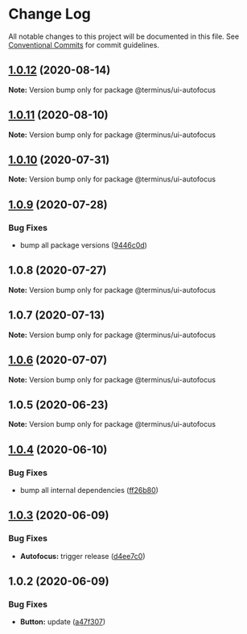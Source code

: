 # Change Log

All notable changes to this project will be documented in this file.
See [Conventional Commits](https://conventionalcommits.org) for commit guidelines.

## [1.0.12](https://github.com/GetTerminus/terminus-oss/compare/@terminus/ui-autofocus@1.0.11...@terminus/ui-autofocus@1.0.12) (2020-08-14)

**Note:** Version bump only for package @terminus/ui-autofocus





## [1.0.11](https://github.com/GetTerminus/terminus-oss/compare/@terminus/ui-autofocus@1.0.10...@terminus/ui-autofocus@1.0.11) (2020-08-10)

**Note:** Version bump only for package @terminus/ui-autofocus

## [1.0.10](https://github.com/GetTerminus/terminus-oss/compare/@terminus/ui-autofocus@1.0.9...@terminus/ui-autofocus@1.0.10) (2020-07-31)

**Note:** Version bump only for package @terminus/ui-autofocus

## [1.0.9](https://github.com/GetTerminus/terminus-oss/compare/@terminus/ui-autofocus@1.0.8...@terminus/ui-autofocus@1.0.9) (2020-07-28)

### Bug Fixes

* bump all package versions ([9446c0d](https://github.com/GetTerminus/terminus-oss/commit/9446c0d5cde3bd693cfba7cabbfd2db443a47b00))

## 1.0.8 (2020-07-27)

**Note:** Version bump only for package @terminus/ui-autofocus

## 1.0.7 (2020-07-13)

**Note:** Version bump only for package @terminus/ui-autofocus

## [1.0.6](https://github.com/GetTerminus/terminus-oss/compare/@terminus/ui-autofocus@1.0.5...@terminus/ui-autofocus@1.0.6) (2020-07-07)

**Note:** Version bump only for package @terminus/ui-autofocus

## 1.0.5 (2020-06-23)

**Note:** Version bump only for package @terminus/ui-autofocus

## [1.0.4](https://github.com/GetTerminus/terminus-oss/compare/@terminus/ui-autofocus@1.0.3...@terminus/ui-autofocus@1.0.4) (2020-06-10)

### Bug Fixes

* bump all internal dependencies ([ff26b80](https://github.com/GetTerminus/terminus-oss/commit/ff26b806bb599401f006996be5b567a378e68ef3))

## [1.0.3](https://github.com/GetTerminus/terminus-oss/compare/@terminus/ui-autofocus@1.0.2...@terminus/ui-autofocus@1.0.3) (2020-06-09)

### Bug Fixes

* **Autofocus:** trigger release ([d4ee7c0](https://github.com/GetTerminus/terminus-oss/commit/d4ee7c02f8c404b0ffd6f46caead66b31acc8bbc))

## 1.0.2 (2020-06-09)

### Bug Fixes

* **Button:** update ([a47f307](https://github.com/GetTerminus/terminus-oss/commit/a47f30757b9216d6ee76788c117e76eacf5289e5))
